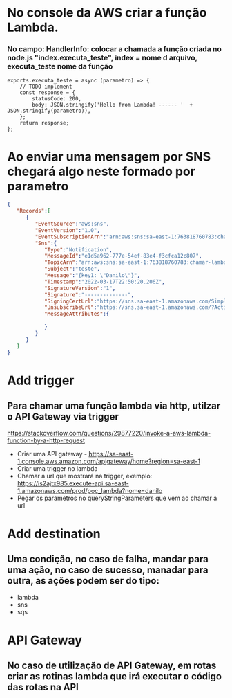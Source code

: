 # No console da AWS criar a função Lambda.
### No campo: HandlerInfo: colocar a chamada a função criada no node.js "index.executa_teste", index = nome d arquivo, executa_teste nome da função
```node
exports.executa_teste = async (parametro) => {
    // TODO implement
    const response = {
        statusCode: 200,
        body: JSON.stringify('Hello from Lambda! ------ '  + JSON.stringify(parametro)),
    };
    return response;
};
```


# Ao enviar uma mensagem por SNS chegará algo neste formado por parametro
```json
{
   "Records":[
      {
         "EventSource":"aws:sns",
         "EventVersion":"1.0",
         "EventSubscriptionArn":"arn:aws:sns:sa-east-1:763818760783:chamar-lambda:a539f45c-102b-4cba-a873-0d5fb1f0540b",
         "Sns":{
            "Type":"Notification",
            "MessageId":"e1d5a962-777e-54ef-83e4-f3cfca12c807",
            "TopicArn":"arn:aws:sns:sa-east-1:763818760783:chamar-lambda",
            "Subject":"teste",
            "Message":"{key1: \"Danilo\"}",
            "Timestamp":"2022-03-17T22:50:20.206Z",
            "SignatureVersion":"1",
            "Signature":"--------------",
            "SigningCertUrl":"https://sns.sa-east-1.amazonaws.com/SimpleNotificationService-7ff5318490ec183fbaddaa2a969abfda.pem",
            "UnsubscribeUrl":"https://sns.sa-east-1.amazonaws.com/?Action=Unsubscribe&SubscriptionArn=arn:aws:sns:sa-east-1:763818760783:chamar-lambda:a539f45c-102b-4cba-a873-0d5fb1f0540b",
            "MessageAttributes":{
               
            }
         }
      }
   ]
}
```

# Add trigger
## Para chamar uma função lambda via http, utilzar o API Gateway via trigger
https://stackoverflow.com/questions/29877220/invoke-a-aws-lambda-function-by-a-http-request
- Criar uma API gateway - https://sa-east-1.console.aws.amazon.com/apigateway/home?region=sa-east-1
- Criar uma trigger no lambda
- Chamar a url que mostrará na trigger, exemplo: https://is2ajtx985.execute-api.sa-east-1.amazonaws.com/prod/poc_lambda?nome=danilo
- Pegar os parametros no queryStringParameters que vem ao chamar a url


# Add destination
## Uma condição, no caso de falha, mandar para uma ação, no caso de sucesso, manadar para outra, as ações podem ser do tipo:
- lambda
- sns
- sqs

# API Gateway
## No caso de utilização de API Gateway, em rotas criar as rotinas lambda que irá executar o código das rotas na API

